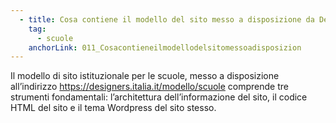 ```yaml
---
  - title: Cosa contiene il modello del sito messo a disposizione da Designers Italia?
    tag:
      - scuole
    anchorLink: 011_Cosacontieneilmodellodelsitomessoadisposizion
---
```


Il modello di sito istituzionale per le scuole, messo a disposizione all’indirizzo <a href="https://designers.italia.it/modello/scuole" aria-label="link esterno">https://designers.italia.it/modello/scuole</a> comprende tre strumenti fondamentali: l’architettura dell’informazione del sito, il codice HTML del sito e il tema Wordpress del sito stesso.